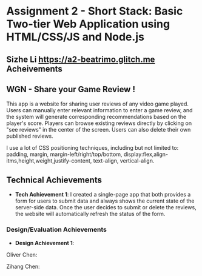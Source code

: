 Assignment 2 - Short Stack: Basic Two-tier Web Application using HTML/CSS/JS and Node.js  
===
Sizhe Li
https://a2-beatrimo.glitch.me
Acheivements
---



## WGN - Share your Game Review !

This app is a website for sharing user reviews of any video game played.
Users can manually enter relevant information to enter a game review, 
and the system will generate corresponding recommendations based on the player's score.
Players can browse existing reviews directly by clicking on "see reviews" in the center of the screen. 
Users can also delete their own published reviews.

I use a lot of CSS positioning techniques, including but not limited to: padding, 
margin, margin-left/right/top/bottom, display:flex,align-itms,height,weight,justify-content, text-align,
  vertical-align.
## Technical Achievements
- **Tech Achievement 1**: 
I created a single-page app that both provides a form for users to submit data 
and always shows the current state of the server-side data. 
Once the user decides to submit or delete the reviews, the website will automatically refresh the status of the form.
### Design/Evaluation Achievements
- **Design Achievement 1**: 

Oliver Chen:

Zihang Chen: